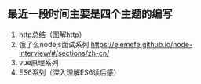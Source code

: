 

## 最近一段时间主要是四个主题的编写

1. http总结（图解http）
2. 饿了么nodejs面试系列  https://elemefe.github.io/node-interview/#/sections/zh-cn/
3. vue原理系列
4. ES6系列（深入理解ES6读后感）






